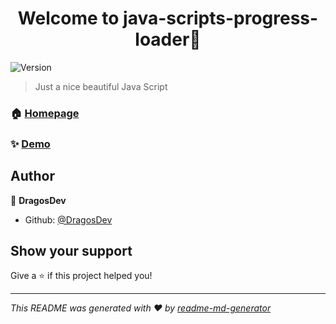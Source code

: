<h1 align="center">Welcome to java-scripts-progress-loader👋</h1>
<p>
  <img alt="Version" src="https://img.shields.io/badge/version-v1.0-blue.svg?cacheSeconds=2592000" />
</p>

> Just a nice beautiful Java Script 

### 🏠 [Homepage](https://javascript-progress-loader.netlify.app/)

### ✨ [Demo](https://javascript-progress-loader.netlify.app/)

## Author

👤 **DragosDev**

* Github: [@DragosDev](https://github.com/DragosDev)

## Show your support

Give a ⭐️ if this project helped you!

***
_This README was generated with ❤️ by [readme-md-generator](https://github.com/kefranabg/readme-md-generator)_
